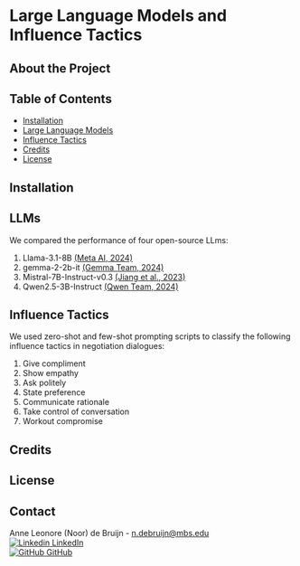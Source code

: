 # Large Language Models and Influence Tactics

## About the Project

## Table of Contents 

- [Installation](#installation)
- [Large Language Models](#LLMs)
- [Influence Tactics](#influence-tactics)
- [Credits](#credits)
- [License](#license)

## Installation

## LLMs
We compared the performance of four open-source LLms:
1. Llama-3.1-8B [(Meta AI, 2024)](https://huggingface.co/meta-llama/Llama-3.1-8B)
2. gemma-2-2b-it [(Gemma Team, 2024)](https://www.kaggle.com/m/3301)
3. Mistral-7B-Instruct-v0.3 [(Jiang et al., 2023)](https://arxiv.org/abs/2310.06825)
4. Qwen2.5-3B-Instruct [(Qwen Team, 2024)](https://qwenlm.github.io/blog/qwen2.5/)

## Influence Tactics
We used zero-shot and few-shot prompting scripts to classify the following influence tactics in negotiation dialogues:
1. Give compliment
2. Show empathy
3. Ask politely
4. State preference
5. Communicate rationale
6. Take control of conversation
7. Workout compromise

## Credits

## License


## Contact
Anne Leonore (Noor) de Bruijn - n.debruijn@mbs.edu
<br>
[![Linkedin](https://i.sstatic.net/gVE0j.png) LinkedIn](https://www.linkedin.com/anneleonore)
<br>
[![GitHub](https://i.sstatic.net/tskMh.png) GitHub](https://github.com/anneleonore)
